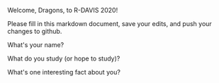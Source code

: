 Welcome, Dragons, to R-DAVIS 2020! 



Please fill in this markdown document, save your edits, and push your changes to github. 


What's your name? 

What do you study (or hope to study)?

What's one interesting fact about you? 

